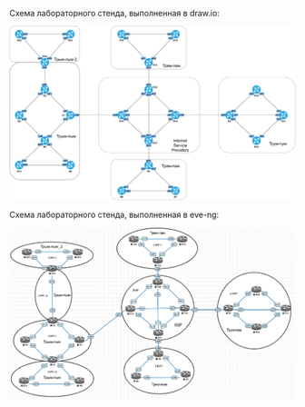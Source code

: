 Cхема лабораторного стенда, выполненная в draw.io:

![](base_scheme.png)


Cхема лабораторного стенда, выполненная в eve-ng:

![](base_scheme_eve.png)

